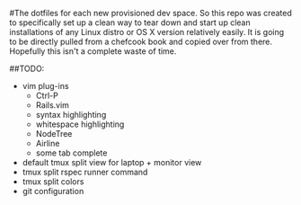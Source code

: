 #The dotfiles for each new provisioned dev space.
So this repo was created to specifically set up a clean way to tear down and start up clean installations of any Linux distro or OS X version relatively easily. It is going to be directly pulled from a chefcook book and copied over from there. Hopefully this isn't a complete waste of time.

##TODO:
* vim plug-ins
  * Ctrl-P
  * Rails.vim
  * syntax highlighting
  * whitespace highlighting
  * NodeTree
  * Airline
  * some tab complete
* default tmux split view for laptop + monitor view
* tmux split rspec runner command
* tmux split colors
* git configuration
